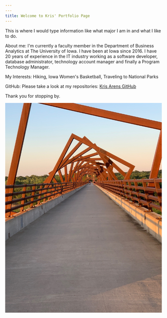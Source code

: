 ```yaml
---
---
title: Welcome to Kris' Portfolio Page
---
```

This is where I would type information like what major I am in and what I like to do.

About me:  I'm currently a faculty member in the Department of Business Analytics at The University of Iowa. I have been at Iowa since 2016. I have 20 years of experience in the IT industry working as a software developer, database administrator, technology account manager and finally a Program Technology Manager.  

My Interests:  Hiking, Iowa Women's Basketball, Traveling to National Parks

GitHub:  Please take a look at my repositories: <a href="https://github.com/kaarens"> Kris Arens GitHub </a>

Thank you for stopping by.


<img src="docs/assets/HighTrussel.jpg" alt="hi" class="inline"/>
